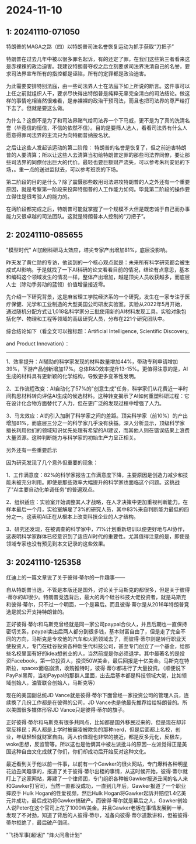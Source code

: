 # 2024-11-10

## 1: 20241110-071050

特朗普的MAGA之路（四）以特朗普司法名誉恢复运动为抓手获取“刀把子”

特朗普在过去几年中被以很多罪名起诉，有的还定了罪，在我们这些第三者看来这是赤裸裸的政治迫害。我建议特朗普夺权之后立刻要求司法界洗清自己的名誉，要求司法界宣布所有的指控都是诬陷，所有的定罪都是政治迫害。

为此需要安排特别法庭，由一些司法界人士在法庭下如上所说的断言。这件事可以上任之前就组织人干，要求尽快得出特朗普是纯粹无辜完全清白的司法结论。做这样的事情吃相当然很难看，是赤裸裸的政治干预司法，而且也把司法界的尊严给打下去了。但就是要这么做。

为什么？这倒不是为了和司法界赌气给司法界一个下马威，更不是为了真的洗清名誉（毕竟信的恒信，不信的依然不信）。目的是要筛人选人，看看司法界有什么人愿意得罪司法界的主流只为向特朗普纳投名状。

之后让这些人发起该运动的第二阶段： 特朗普的名誉是恢复了，但之前迫害特朗普的人要清算；所以让这些人去清算当初给特朗普定罪的那些司法界同僚，要让那些司法界的同僚付出巨大的代价。最轻也要巨额财产流失，可以参考朱利安尼的下场，。重一点的送进监狱去，可以参考班农的下场。

第二阶段的目的是什么？除了震慑那些敢用司法进攻特朗普的人之外还有一个重要原因，就是考察第一阶段来投奔特朗普的人工作能力如何。毕竟第二阶段的操作要立得住是很考验人的能力的。

在两阶段都完成之后，特朗普可能就掌握了一个规模不大但是既忠诚于自己而办事能力又很卓越的司法团队。这就是特朗普本人控制的“刀把子”。

## 2: 20241110-085655

"模型时代" AI加剧科研马太效应，塔尖专家产出增加81%，底层没影响。

昨天发了黄仁勋的专访，他谈到的一个核心观点就是：未来所有科学研究都会被生成式AI影响。于是就找了一下AI科研的论文看看目前的情况，结论有点意思，基本和编码这个领域发生的情况一样，整体产出增加，越是顶尖人员收获越多，而底层人士（除动手劳动的蓝领）价值增量接近零。

先介绍一下研究背景，这是麻省理工学院经济系的一个研究，发生在一家专注于医疗保健、光学和工业制造的大型美国公司研发实验室。实验从2022年5月开始，通过随机分配方式让1,018名科学家分三批使用新的AI材料发现工具。实验对象包括化学、物理和工程等领域的高级研究人员，分布在221个研究团队中。

综合结论如下（看全文可以搜标题：Artificial Intelligence, Scientific Discovery,

and Product Innovation）：

***

1、效率提升：AI辅助的科学家发现的材料数量增加44%，带动专利申请增加39%，下游产品创新增加17%。总体R&D效率提升13-15%。更值得注意的是，AI生成的材料具有更新颖的化学结构，导致更多变革性发明。

2、工作流程改变：AI自动化了57%的"创意生成"任务，科学家们从花费近一半时间构思材料转向评估AI生成的候选材料。这种转变揭示了AI如何重塑科研过程：它在设计化合物方面替代了人力，但在更广泛的发现过程中增强了人力。

3、马太效应：AI的引入加剧了科学家之间的差距。顶尖科学家（前10%）的产出增加81%，而底层三分之一的科学家几乎没有获益。深入分析显示，顶级科学家擅长利用他们的领域知识优先处理有希望的AI建议，而其他人则在错误结果上浪费大量资源。这种判断能力与科学家的初始生产力呈正相关。

另外还有一些重要启示

因为研究发现了几个意外但重要的现象：

1、工作满意度：82%的科学家报告工作满意度下降，主要原因是创造力减少和技能未被充分利用。即使是那些效率大幅提升的科学家也面临这个问题。这挑战了"AI主要自动化单调任务"的普遍观点。

2、组织适应：实验室开始调整其人才战略，在人才决策中更加重视判断能力。在样本最后一个月，实验室解雇了3%的研究人员，其中83%来自判断能力最低的四分之一。这表明AI正在从根本上改变科技企业的人才结构。

3、研究还发现，在被调查的科学家中，71%计划重新培训以便更好地与AI协作，这表明科学家群体已经意识到了适应AI时代的重要性。尤其值得注意的是，即使是领域专家也没有预见到本文记录的这些效果。

## 3: 20241110-125358

红迪上的一篇文章说了关于彼得·蒂尔的一件趣事——

自从特朗普当选，不管是本版还是国外，讨论关于马斯克的都很多，但是关于彼得·蒂尔的却很少。特朗普竞选背后，最大的两个硅谷科技大佬投资者，就是马斯克和彼得·蒂尔，只不过一个明面，一个是幕后。而且彼得·蒂尔是从2016年特朗普竞选是就公开支持特朗普的。

正好彼得·蒂尔和马斯克曾经就是同一家公司paypal合伙人，并且后期也一直保持密切关系，paypal卖出后两人都分到很多钱，基本财富自由了，但是走了完全不同的方向，马斯克是专攻他的汽车和火箭领域去了，而彼得·蒂尔则是转行职业天使投资人，专门在硅谷投资各种新生代科技公司，甚至专门创立了一个基金，给那些名校里面有好的idea想创业的人，当然前提是你必须退学。其中最著名的是投资Facebook，第一位投资人，投资50W美金，最后回报是十亿美金。马斯克在特斯拉，spacex面临崩溃，收购推特时，彼得·蒂尔都进行了大量投资。（顺便说下PayPal黑帮，当初Paypal的那群人里面，出去后基本都是科技领域大佬，比如领域创始人，油管联合创始人，马斯克等）

现在的美国副总统JD Vance就是彼得·蒂尔下面曾经一家投资公司的管理人员，连续换了几份工作都是在彼得的公司，JD Vance也是他最先推荐给给特朗普的。所以美国很多媒体形容JD Vance只是彼得·蒂尔的旗子。

正好彼得·蒂尔和马斯克有很多共同点，比如都是国外移民过来的，但是现在却非常反移民；两人都是上学时被霸凌被欺负的那种nerd，但是后面都上名校，创业，年级轻轻就财富自由。两人价值观也非常的接近，都是反多元化，反极左，woke思想，反监管等。所以这也是他俩其中被左派批斗的原因--左派觉得正是美国这种自由文化成就了你们，你们却成功后开始反对这种文化。

最近看到关于他以前一件事，以前有一个Gawker的很火网站，专门爆料各种明星花边丑闻趣事的，报道了关于彼得·蒂尔出柜的事情，从这时候开始，彼得·蒂尔就盯上了这家网站，筹建了一个律师团，专门组织各种被Gawker报道丑闻的名人来和Gawker打官司，当然一直都没成功，一直到几年后，Gawker报道了一个职业摔跤手 Hulk Hogan的性爱视频，然后Hulk Hogan将Gawker起诉并赔偿1.4亿美元并成功，最后成功将Gawker搞破产。而彼得·蒂尔就是幕后之人，Gawker创始人说Peter在这个官司上花了1000W美金。并且Gawker老板在事情发展到一半，发现了不对劲，知道了背后的人彼得·蒂尔，准备向彼得·蒂尔道歉讲和，但被彼得·蒂尔拒绝了，最后破产倒闭。

"飞扬军事[超话]" "烽火问鼎计划"

